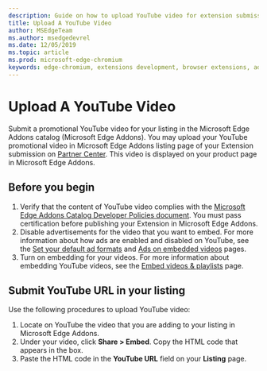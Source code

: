 ```yaml
---
description: Guide on how to upload YouTube video for extension submission.
title: Upload A YouTube Video
author: MSEdgeTeam
ms.author: msedgedevrel
ms.date: 12/05/2019
ms.topic: article
ms.prod: microsoft-edge-chromium
keywords: edge-chromium, extensions development, browser extensions, addons, partner center, developer
---
```


# Upload A YouTube Video  

Submit a promotional YouTube video for your listing in the Microsoft Edge Addons catalog \(Microsoft Edge Addons\).  You may upload your YouTube promotional video in Microsoft Edge Addons listing page of your Extension submission on [Partner Center][MicrosoftPartnerCenter].  This video is displayed on your product page in Microsoft Edge Addons.  

## Before you begin  

1.	Verify that the content of YouTube video complies with the [Microsoft Edge Addons Catalog Developer Policies document][MicrosoftEdgeAddonsCatalogDeveloperPolicies].  You must pass certification before publishing your Extension in Microsoft Edge Addons.  
1.	Disable advertisements for the video that you want to embed.  For more information about how ads are enabled and disabled on YouTube, see the [Set your default ad formats][GoogleYoutubeAnswer2531367Topic7072227] and [Ads on embedded videos][GoogleYoutubeAnswer132596] pages.  
1.	Turn on embedding for your videos.  For more information about embedding YouTube videos, see the [Embed videos \& playlists][GoogleYoutubeAnswer171780] page.  

## Submit YouTube URL in your listing  

Use the following procedures to upload YouTube video:  

1.	Locate on YouTube the video that you are adding to your listing in Microsoft Edge Addons.  
1.	Under your video, click **Share > Embed**.  Copy the HTML code that appears in the box.  
1.	Paste the HTML code in the **YouTube URL** field on your **Listing** page.  

<!-- image links -->  

<!-- links -->  

[MicrosoftEdgeAddonsCatalogDeveloperPolicies]: ../store-policies/developer-policies.md "Microsoft Edge Addons Catalog Developer Policies | Microsoft Docs"  

[GoogleYoutubeAnswer2531367Topic7072227]: https://support.google.com/youtube/answer/2531367?ref_topic=7072227 "Set your default ad formats - YouTube Help"  
[GoogleYoutubeAnswer132596]: https://support.google.com/youtube/answer/132596 "Ads on embedded videos - YouTube Help"  
[GoogleYoutubeAnswer171780]: https://support.google.com/youtube/answer/171780 "Embed videos \& playlists - YouTube Help"  

[MicrosoftPartnerCenter]: https://partner.microsoft.com/dashboard/registration/AccountInfo?accountProgram=MSEdgeAddons "Partner Center"  
